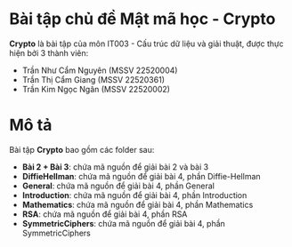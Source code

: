 # Bài tập chủ đề Mật mã học - Crypto
**Crypto** là bài tập của môn IT003 - Cấu trúc dữ liệu và giải thuật, được thực hiện bởi 3 thành viên:

- Trần Như Cẩm Nguyên (MSSV 22520004)
- Trần Thị Cẩm Giang (MSSV 22520361)
- Trần Kim Ngọc Ngân (MSSV 22520002)

# Mô tả
Bài tập **Crypto** bao gồm các folder sau:

- **Bài 2 + Bài 3**: chứa mã nguồn để giải bài 2 và bài 3
- **DiffieHellman**: chứa mã nguồn để giải bài 4, phần Diffie-Hellman
- **General**: chứa mã nguồn để giải bài 4, phần General
- **Introduction**: chứa mã nguồn để giải bài 4, phần Introduction
- **Mathematics**: chứa mã nguồn để giải bài 4, phần Mathematics
- **RSA**: chứa mã nguồn để giải bài 4, phần RSA
- **SymmetricCiphers**: chứa mã nguồn để giải bài 4, phần SymmetricCiphers
